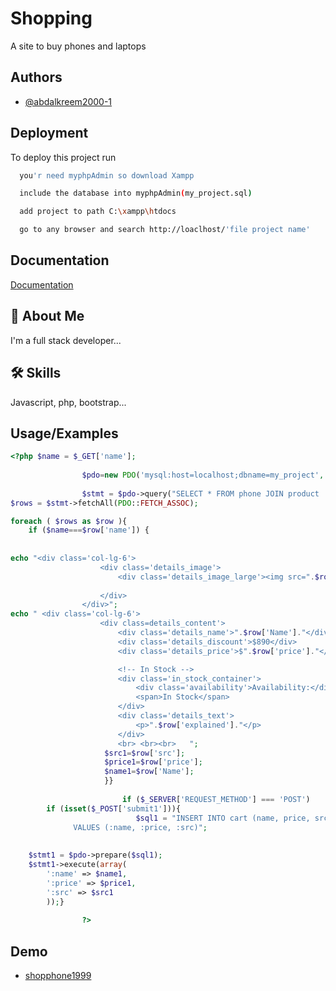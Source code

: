 
# Shopping

A site to buy phones and laptops


## Authors

- [@abdalkreem2000-1](https://github.com/abdalkreem2000-1)


## Deployment

To deploy this project run

```bash
  you'r need myphpAdmin so download Xampp
```
```bash
  include the database into myphpAdmin(my_project.sql)
```
```bash
  add project to path C:\xampp\htdocs
```
```bash
  go to any browser and search http://loaclhost/'file project name'
```


## Documentation

[Documentation](https://shopphone1999.000webhostapp.com/)


## 🚀 About Me
I'm a full stack developer...


## 🛠 Skills
Javascript, php, bootstrap...


## Usage/Examples

```php
<?php $name = $_GET['name'];
				
				$pdo=new PDO('mysql:host=localhost;dbname=my_project','root', '');
				
				$stmt = $pdo->query("SELECT * FROM phone JOIN product  ON  phone.name=product.name ; ");
$rows = $stmt->fetchAll(PDO::FETCH_ASSOC);

foreach ( $rows as $row ){
	if ($name===$row['name']) {
	 	
	 
echo "<div class='col-lg-6'>
					<div class='details_image'>
						<div class='details_image_large'><img src=".$row['src']." ><div class='product_extra product_new'><a href='categories.html'>New</a></div></div>
						
					</div>
				</div>";
echo " <div class='col-lg-6'>
					<div class=details_content'>
						<div class='details_name'>".$row['Name']."</div>
						<div class='details_discount'>$890</div>
						<div class='details_price'>$".$row['price']."</div>

						<!-- In Stock -->
						<div class='in_stock_container'>
							<div class='availability'>Availability:</div>
							<span>In Stock</span>
						</div>
						<div class='details_text'>
							<p>".$row['explained']."</p>
						</div>
						<br> <br><br>	";
                     $src1=$row['src'];
                     $price1=$row['price'];
                     $name1=$row['Name'];
					 }}
						
						 if ($_SERVER['REQUEST_METHOD'] === 'POST') 
     	if (isset($_POST['submit1'])){
						 	$sql1 = "INSERT INTO cart (name, price, src) 
              VALUES (:name, :price, :src)"; 
    
     
    $stmt1 = $pdo->prepare($sql1);
    $stmt1->execute(array(
        ':name' => $name1,
        ':price' => $price1,
        ':src' => $src1
        ));}
						 
				?>
```


## Demo

- [shopphone1999](https://shopphone1999.000webhostapp.com/)

